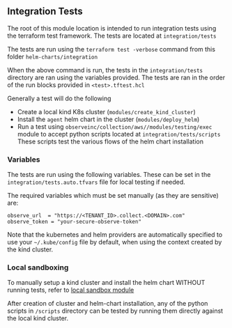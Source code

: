 ## Integration Tests 


The root of this module location is intended to run integration tests using the terraform test framework. The tests are located at `integration/tests`

The tests are run using the `terraform test -verbose` command from this folder `helm-charts/integration` 

When the above command is run, the tests in the `integration/tests` directory are ran using the variables provided. The tests are ran in the order of the run blocks provided in `<test>.tftest.hcl` 

Generally a test will do the following 
- Create a local kind K8s cluster (`modules/create_kind_cluster`)
- Install the `agent` helm chart in the cluster (`modules/deploy_helm`)
- Run a test using `observeinc/collection/aws//modules/testing/exec` module to accept python scripts located at `integration/tests/scripts` These scripts test the various flows of the helm chart installation


### Variables 

The tests are run using the following variables. These can be set in the `integration/tests.auto.tfvars` file for local testing if needed.

The required variables which must be set manually (as they are sensitive) are:
```
observe_url  = "https://<TENANT_ID>.collect.<DOMAIN>.com"
observe_token = "your-secure-observe-token"
```

Note that the kubernetes and helm providers are automatically specified to use your `~/.kube/config` file by default, when using the context created by the kind cluster. 


### Local sandboxing

To manually setup a kind cluster and install the helm chart WITHOUT running tests, refer to [local sandbox module](modules/local_sandbox/README.md)

After creation of cluster and helm-chart installation, any of the python scripts in `/scripts` directory can be tested by running them directly against the local kind cluster. 